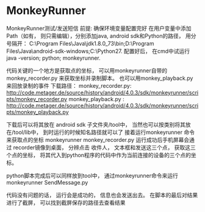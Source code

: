 # MonkeyRunner
MonkeyRunner测试/发送短信
前提: 确保环境变量配置完好
在用户变量中添加Path（如有， 则只需编辑），分别添加java, android sdk和Python的路径， 用分号隔开： C:\Program Files\Java\jdk1.8.0_73\bin;D:\Program Files\Java\android-sdk-windows;C:\Python27.
配置好后， 在cmd中试运行 java -version; python; monkeyrunner. 

代码关键的一个地方是获取点的坐标， 可以用monkeyrunner自带的 monkey_recorder.py 来获取坐标并录制脚本。 也可以用monkey_playback.py 来回放录制的事件
下载路径：
monkey_recorder.py: http://code.metager.de/source/history/android/4.0.3/sdk/monkeyrunner/scripts/monkey_recorder.py
monkey_playback.py : http://code.metager.de/source/history/android/4.0.3/sdk/monkeyrunner/scripts/monkey_playback.py

下载后可以将其放在 android sdk 子文件夹/tool中， 当然也可以按类别将其放在/tool/lib中， 到时运行的时候知名路径就可以了
接着运行monkeyrunner 命令来获取点的坐标
monkeyrunner monkey_recorder.py
运行成功后手机屏幕会通过 recorder镜像到桌面， 分辨点击 收件人， 文本框和发送这三个点， 获取这三个点的坐标， 将其代入到python程序的代码中作为当前连接的设备的三个点的坐标。

python脚本完成后可以同样放到tool中， 通过monkeyrunner命令来运行
monkeyrunner  SendMessage.py

代码没有问题的话， 运行会是成功的， 信息也会发送出去。
在脚本的最后对结果进行了截屏， 可以找到截屏保存的路径去查看结果
